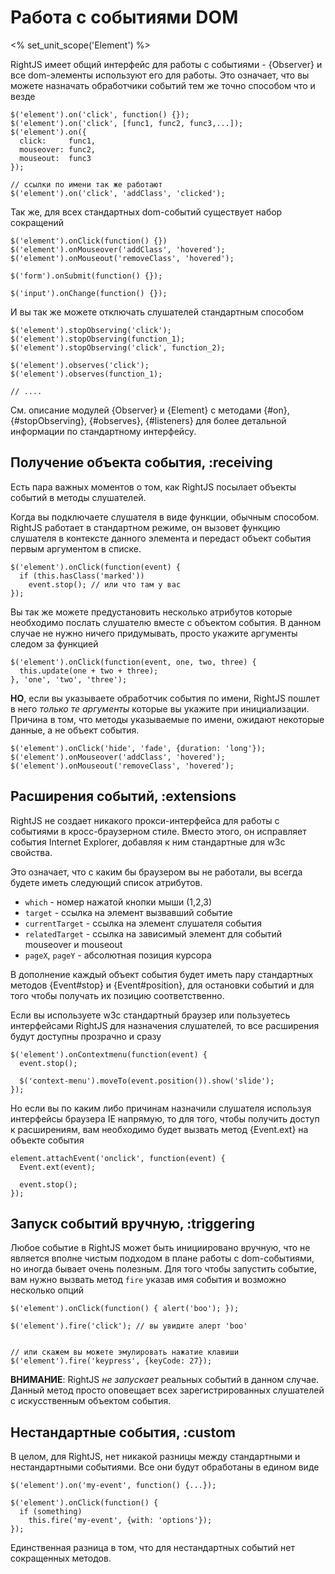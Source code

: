 # Работа с событиями DOM
<% set_unit_scope('Element') %>

RightJS имеет общий интерфейс для работы с событиями - {Observer} и все dom-элементы используют его
для работы. Это означает, что вы можете назначать обработчики событий тем же точно способом что и везде

    $('element').on('click', function() {});
    $('element').on('click', [func1, func2, func3,...]);
    $('element').on({
      click:     func1,
      mouseover: func2,
      mouseout:  func3
    });
    
    // ссылки по имени так же работают
    $('element').on('click', 'addClass', 'clicked');
    
Так же, для всех стандартных dom-событий существует набор сокращений

    $('element').onClick(function() {})
    $('element').onMouseover('addClass', 'hovered');
    $('element').onMouseout('removeClass', 'hovered');
    
    $('form').onSubmit(function() {});
    
    $('input').onChange(function() {});
  
И вы так же можете отключать слушателей стандартным способом

    $('element').stopObserving('click');
    $('element').stopObserving(function_1);
    $('element').stopObserving('click', function_2);
    
    $('element').observes('click');
    $('element').observes(function_1);
    
    // ....

См. описание модулей {Observer} и {Element} с методами {#on}, {#stopObserving}, {#observes}, {#listeners}
для более детальной информации по стандартному интерфейсу.


## Получение объекта события, :receiving

Есть пара важных моментов о том, как RightJS посылает объекты событий в методы слушателей.

Когда вы подключаете слушателя в виде функции, обычным способом. RightJS работает в стандартном режиме,
он вызовет функцию слушателя в контексте данного элемента и передаст объект события первым аргументом в списке.

    $('element').onClick(function(event) {
      if (this.hasClass('marked'))
        event.stop(); // или что там у вас
    });

Вы так же можете предустановить несколько атрибутов которые необходимо послать слушателю вместе
с объектом события. В данном случае не нужно ничего придумывать, просто укажите аргументы следом за функцией

    $('element').onClick(function(event, one, two, three) {
      this.update(one + two + three);
    }, 'one', 'two', 'three');

__НО__, если вы указываете обработчик события по имени, RightJS пошлет в него _только те аргументы_ которые
вы укажите при инициализации. Причина в том, что методы указываемые по имени, ожидают некоторые данные, а не объект события.

    $('element').onClick('hide', 'fade', {duration: 'long'});
    $('element').onMouseover('addClass', 'hovered');
    $('element').onMouseout('removeClass', 'hovered');


## Расширения событий, :extensions

RightJS не создает никакого прокси-интерфейса для работы с событиями в кросс-браузерном стиле.
Вместо этого, он исправляет события Internet Explorer, добавляя к ним стандартные для w3c свойства.

Это означает, что с каким бы браузером вы не работали, вы всегда будете иметь следующий список атрибутов.

* `which` - номер нажатой кнопки мыши (1,2,3)
* `target` - ссылка на элемент вызвавший событие
* `currentTarget` - ссылка на элемент слушателя события
* `relatedTarget` - ссылка на зависимый элемент для событий mouseover и mouseout
* `pageX`, `pageY` - абсолютная позиция курсора

В дополнение каждый объект события будет иметь пару стандартных методов {Event#stop} и {Event#position},
для остановки событий и для того чтобы получать их позицию соответственно.

Если вы используете w3c стандартный браузер или пользуетесь интерфейсами RightJS для назначения слушателей,
то все расширения будут доступны прозрачно и сразу

    $('element').onContextmenu(function(event) {
      event.stop();
      
      $('context-menu').moveTo(event.position()).show('slide');
    });
  
Но если вы по каким либо причинам назначили слушателя используя интерфейсы браузера IE напрямую,
то для того, чтобы получить доступ к расширениям, вам необходимо будет вызвать метод {Event.ext}
на объекте события

    element.attachEvent('onclick', function(event) {
      Event.ext(event);
      
      event.stop();
    });


## Запуск событий вручную, :triggering

Любое событие в RightJS может быть инициировано вручную, что не является вполне чистым подходом в плане
работы с dom-событиями, но иногда бывает очень полезным. Для того чтобы запустить событие, вам нужно
вызвать метод `fire` указав имя события и возможно несколько опций

    $('element').onClick(function() { alert('boo'); });
    
    $('element').fire('click'); // вы увидите алерт 'boo'
    
    
    // или скажем вы можете эмулировать нажатие клавиши
    $('element').fire('keypress', {keyCode: 27});

__ВНИМАНИЕ__: RightJS _не запускает_ реальных событий в данном случае. Данный метод просто оповещает
всех зарегистрированных слушателей с искусственным объектом события.


## Нестандартные события, :custom

В целом, для RightJS, нет никакой разницы между стандартными и нестандартными событиями. Все они 
будут обработаны в едином виде

    $('element').on('my-event', function() {...});
    
    $('element').onClick(function() {
      if (something)
        this.fire('my-event', {with: 'options'});
    });

Единственная разница в том, что для нестандартных событий нет сокращенных методов.
